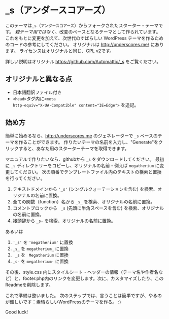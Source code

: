 _s（アンダースコアーズ）
===

このテーマは`_s`（`アンダースコアーズ`）からフォークされたスターター・テーマです。
<em>親テーマ用ではなく、</em>改変のベースとなるテーマとして作られています。
これをもとに変更を加えて、次世代のすばらしい WordPress テーマを作るためのコードの参考にしてください。
オリジナルは http://underscores.me/ にあります。
ライセンスはオリジナルと同じ、GPL v2です。

詳しい説明はオリジナル https://github.com/Automattic/_s をご覧ください。

オリジナルと異なる点
---------------
* 日本語翻訳ファイル付き
* <code>&lt;head&gt;</code>タグ内に<code>&lt;meta http-equiv="X-UA-Compatible" content="IE=Edge"&gt;</code> を追記。

始め方
---------------

簡単に始めるなら、http://underscores.me のジェネレーターで `_s` ベースのテーマを作ることができます。
作りたいテーマの名前を入力し、"Generate"をクリックすると、あなた用のスターターテーマを取得できます。

マニュアルで作りたいなら、githubから `_s` をダウンロードしてください。
最初に `_s` ディレクトリーをコピーし、オリジナルの名前 - 例えば `megatherium` に変更してください。
次の順番でテンプレートファイル内のテキストの検索と置換を行ってください。

1. テキストドメインから `'_s'` (シングルクォーテーションを含む) を検索、オリジナルの名前に置換。
2. 全ての関数（function）名から `_s_` を検索、オリジナルの名前に置換。
3. コメントブロックから <code>&nbsp;_s</code> (先頭に半角スペースを含む) を検索、オリジナルの名前に置換。
4. 接頭辞から `_s-` を検索、オリジナルの名前に置換。

あるいは

1. `'_s'` を `'megatherium'` に置換
2. `_s_` を `megatherium_` に置換
3. <code>&nbsp;_s</code> を <code>&nbsp;Megatherium</code> に置換
4. `_s-` を `megatherium-` に置換

その後、style.css 内にスタイルシート・ヘッダーの情報（テーマ名や作者名など）と、footer.php内のリンクを変更します。次に、カスタマイズしたり、このReadmeを削除します。

これで準備は整いました。
次のステップでは、言うことは簡単ですが、やるのが難しいです：素晴らしいWordPressのテーマを作る。 :)

Good luck!
